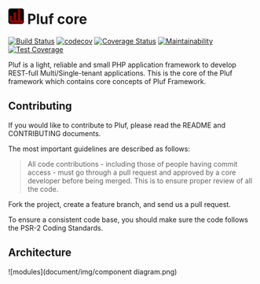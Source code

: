 # <img src="logo.svg" width="32px"></a> Pluf core


[![Build Status](https://travis-ci.com/pluf/core.svg?branch=master)](https://travis-ci.com/pluf/core)
[![codecov](https://codecov.io/gh/pluf/core/branch/master/graph/badge.svg)](https://codecov.io/gh/pluf/core)
[![Coverage Status](https://coveralls.io/repos/github/pluf/core/badge.svg)](https://coveralls.io/github/pluf/core)
[![Maintainability](https://api.codeclimate.com/v1/badges/9e1457dbf2f0bcc8b953/maintainability)](https://codeclimate.com/github/pluf/core/maintainability)
[![Test Coverage](https://api.codeclimate.com/v1/badges/9e1457dbf2f0bcc8b953/test_coverage)](https://codeclimate.com/github/pluf/core/test_coverage)


Pluf is a light, reliable and small PHP application framework to develop REST-full Multi/Single-tenant applications. This is the core of the Pluf framework which contains core concepts of Pluf Framework.


## Contributing

If you would like to contribute to Pluf, please read the README and CONTRIBUTING documents.

The most important guidelines are described as follows:

>All code contributions - including those of people having commit access - must go through a pull request and approved by a core developer before being merged. This is to ensure proper review of all the code.

Fork the project, create a feature branch, and send us a pull request.

To ensure a consistent code base, you should make sure the code follows the PSR-2 Coding Standards.

## Architecture

![modules](document/img/component diagram.png)




